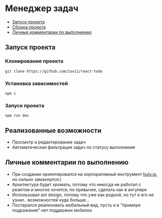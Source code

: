 # Менеджер задач

- [Запуск проекта](#запуск-проекта)
- [Сборка проекта](#реализованные-возможности)
- [Личные комментарии по выполнению](#личные-комментарии-по-выполнению)

## Запуск проекта

### Клонирование проекта
```shell
git clone https://github.com/1ovi1/react-todo
```
### Установка зависимостей
```shell
npm i
```
### Запуск проекта
```shell
npm run dev
```

## Реализованные возможности

- Просмотр и редактирование задач
- Автоматическая фильтрация задач по статусу выполнения

## Личные комментарии по выполнению

- При создании ориентировался на корпоративный инструмент [huly.io](huly.io), но сильно замахнулся:)
- Архитектура будет хромать, потому что никогда не работал с реактом и многое хочется, по привычке, сделать как в ангуляре
- Использовал ant design, потому что уже как родной, но тут я его не узнал.. возможностей куда больше...
- Постарался реализовать мобильный вид, пусть и в "примере подражания" нет поддержки мобилок
